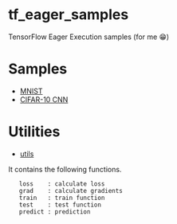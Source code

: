 # tf_eager_samples

TensorFlow Eager Execution samples (for me 😁)

# Samples
 - [MNIST](https://github.com/KawashimaHirotaka/tf_eager_samples/blob/master/samples/Dense_MNIST.py)
 - [CIFAR-10 CNN](https://github.com/KawashimaHirotaka/tf_eager_samples/blob/master/samples/CNN_CIFAR10.py)
 
# Utilities
 - [utils](https://github.com/KawashimaHirotaka/tf_eager_samples/blob/master/samples/utils.py)
 
 It contains the following functions.
 ```
    loss    : calculate loss
    grad    : calculate gradients
    train   : train function
    test    : test function
    predict : prediction
```
